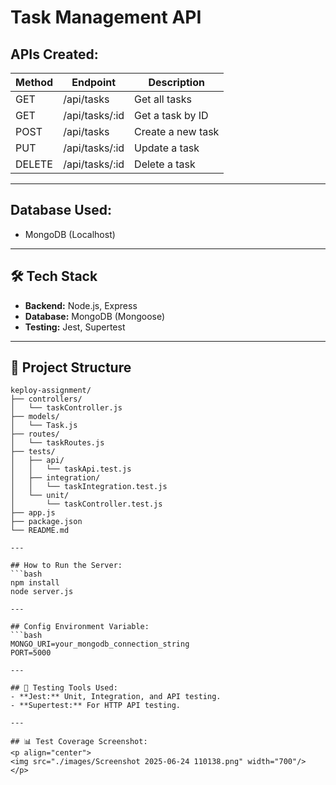 # Task Management API

## APIs Created:
| Method | Endpoint | Description |
|--------|----------|-------------|
| GET    | /api/tasks         | Get all tasks |
| GET    | /api/tasks/:id     | Get a task by ID |
| POST   | /api/tasks         | Create a new task |
| PUT    | /api/tasks/:id     | Update a task |
| DELETE | /api/tasks/:id     | Delete a task |

---

## Database Used:
- MongoDB (Localhost)

---

## 🛠️ Tech Stack

- **Backend:** Node.js, Express
- **Database:** MongoDB (Mongoose)
- **Testing:** Jest, Supertest

---

## 📂 Project Structure

```plaintext
keploy-assignment/
├── controllers/
│   └── taskController.js
├── models/
│   └── Task.js
├── routes/
│   └── taskRoutes.js
├── tests/
│   ├── api/
│   │   └── taskApi.test.js
│   ├── integration/
│   │   └── taskIntegration.test.js
│   └── unit/
│       └── taskController.test.js
├── app.js
├── package.json
└── README.md

---

## How to Run the Server:
```bash
npm install
node server.js

---

## Config Environment Variable:
```bash
MONGO_URI=your_mongodb_connection_string
PORT=5000

---

## 🧪 Testing Tools Used:
- **Jest:** Unit, Integration, and API testing.
- **Supertest:** For HTTP API testing.

---

## 📊 Test Coverage Screenshot:
<p align="center"> 
<img src="./images/Screenshot 2025-06-24 110138.png" width="700"/> 
</p>
